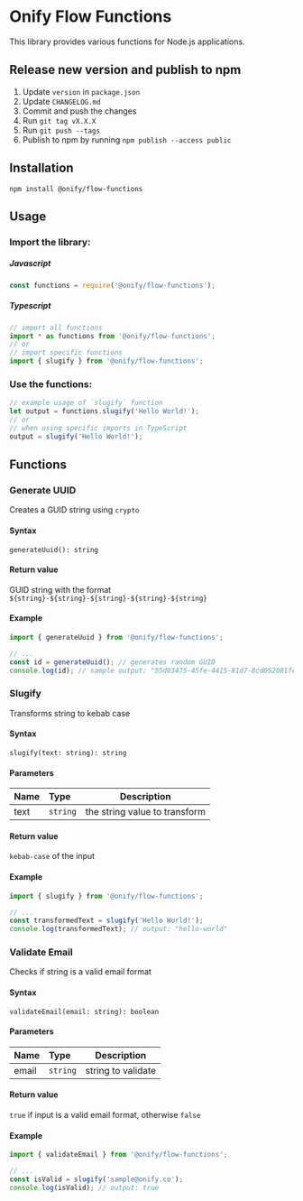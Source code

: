 # Onify Flow Functions

This library provides various functions for Node.js applications.

## Release new version and publish to npm

1. Update `version` in `package.json`
2. Update `CHANGELOG.md`
3. Commit and push the changes
4. Run `git tag vX.X.X`
5. Run `git push --tags`
6. Publish to npm by running `npm publish --access public`

## Installation

```
npm install @onify/flow-functions
```

## Usage

### Import the library:

##### Javascript

```js
const functions = require('@onify/flow-functions');
```

##### Typescript

```ts
// import all functions
import * as functions from '@onify/flow-functions';
// or
// import specific functions
import { slugify } from '@onify/flow-functions';
```

### Use the functions:

```ts
// example usage of `slugify` function
let output = functions.slugify('Hello World!');
// or
// when using specific imports in TypeScript
output = slugify('Hello World!');
```

## Functions

### Generate UUID

Creates a GUID string using `crypto`

#### Syntax

```
generateUuid(): string
```

#### Return value

GUID string with the format `${string}-${string}-${string}-${string}-${string}`

#### Example

```ts
import { generateUuid } from '@onify/flow-functions';

// ...
const id = generateUuid(); // generates random GUID
console.log(id); // sample output: "55d03475-45fe-4415-81d7-8cd052081fe1"
```

### Slugify

Transforms string to kebab case

#### Syntax

```
slugify(text: string): string
```

#### Parameters

| Name | Type     | Description                   |
| :--- | :------- | ----------------------------- |
| text | `string` | the string value to transform |

#### Return value

`kebab-case` of the input

#### Example

```ts
import { slugify } from '@onify/flow-functions';

// ...
const transformedText = slugify('Hello World!');
console.log(transformedText); // output: "hello-world"
```

### Validate Email

Checks if string is a valid email format

#### Syntax

```
validateEmail(email: string): boolean
```

#### Parameters

| Name  | Type     | Description        |
| :---- | :------- | ------------------ |
| email | `string` | string to validate |

#### Return value

`true` if input is a valid email format, otherwise `false`

#### Example

```ts
import { validateEmail } from '@onify/flow-functions';

// ...
const isValid = slugify('sample@onify.co');
console.log(isValid); // output: true
```
